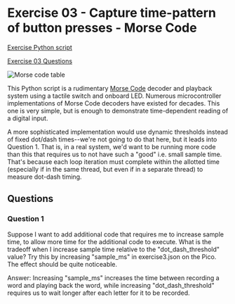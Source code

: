 # Exercise 03 - Capture time-pattern of button presses - Morse Code

[Exercise Python script](./exercise03.py)

[Exercise 03 Questions](#questions)

![Morse code table](https://en.wikipedia.org/wiki/File:International_Morse_Code.svg)

This Python script is a rudimentary
[Morse Code](https://en.wikipedia.org/wiki/Morse_code)
decoder and playback system using a tactile switch and onboard LED.
Numerous microcontroller implementations of Morse Code decoders have existed for decades.
This one is very simple, but is enough to demonstrate time-dependent reading of a digital input.

A more sophisticated implementation would use dynamic thresholds instead of fixed dot/dash times--we're not going to do that here, but it leads into Question 1.
That is, in a real system, we'd want to be running more code than this that requires us to not have such a "good" i.e. small sample time.
That's because each loop iteration must complete within the allotted time (especially if in the same thread, but even if in a separate thread) to measure dot-dash timing.

## Questions

### Question 1

Suppose I want to add additional code that requires me to increase sample time, to allow more time for the additional code to execute.
What is the tradeoff when I increase sample time relative to the "dot_dash_threshold" value?
Try this by increasing "sample_ms" in exercise3.json on the Pico.
The effect should be quite noticeable.

Answer: Increasing "sample_ms" increases the time between recording a word and playing back the word, while increasing "dot_dash_threshold" requires us to wait longer after each letter for it to be recorded.
